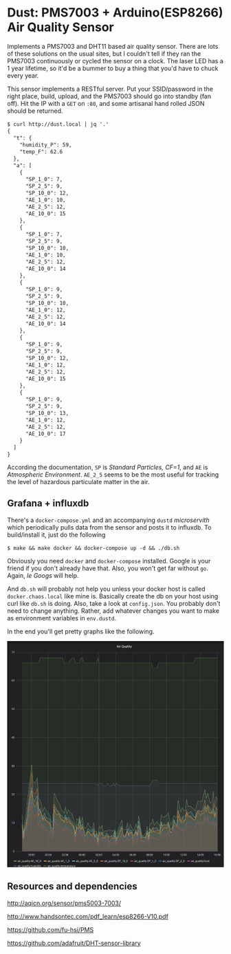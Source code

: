 # Dust:  PMS7003 + Arduino(ESP8266) Air Quality Sensor

Implements a PMS7003 and DHT11 based air quality sensor.  There are lots of
these solutions on the usual sites, but I couldn't tell if they ran the PMS7003
continuously or cycled the sensor on a clock.  The laser LED has a 1 year lifetime,
so it'd be a bummer to buy a thing that you'd have to chuck every year.

This sensor implements a RESTful server.  Put your SSID/password in the right
place, build, upload, and the PMS7003 should go into standby (fan off).  Hit
the IP with a `GET` on `:80`, and some artisanal hand rolled JSON should be
returned.

```
$ curl http://dust.local | jq '.'
{
  "t": {
    "humidity_P": 59,
    "temp_F": 62.6
  },
  "a": [
    {
      "SP_1_0": 7,
      "SP_2_5": 9,
      "SP_10_0": 12,
      "AE_1_0": 10,
      "AE_2_5": 12,
      "AE_10_0": 15
    },
    {
      "SP_1_0": 7,
      "SP_2_5": 9,
      "SP_10_0": 10,
      "AE_1_0": 10,
      "AE_2_5": 12,
      "AE_10_0": 14
    },
    {
      "SP_1_0": 9,
      "SP_2_5": 9,
      "SP_10_0": 10,
      "AE_1_0": 12,
      "AE_2_5": 12,
      "AE_10_0": 14
    },
    {
      "SP_1_0": 9,
      "SP_2_5": 9,
      "SP_10_0": 12,
      "AE_1_0": 12,
      "AE_2_5": 12,
      "AE_10_0": 15
    },
    {
      "SP_1_0": 9,
      "SP_2_5": 9,
      "SP_10_0": 13,
      "AE_1_0": 12,
      "AE_2_5": 12,
      "AE_10_0": 17
    }
  ]
}
```

According the documentation, `SP` is _Standard Particles, CF=1_, and `AE` is _Atmospheric Environment_.  `AE_2_5` seems to be the
most useful for tracking the level of hazardous particulate matter in the air.

## Grafana + influxdb

There's a `docker-compose.yml` and an accompanying `dustd` _microservith_ which periodically pulls data from the sensor and posts it to influxdb.  To build/install it, just do the following
```
$ make && make docker && docker-compose up -d && ./db.sh
```

Obviously you need `docker` and `docker-compose` installed.  Google is your friend if you don't already have that.  Also, you won't get far without `go`.  Again, _le Googs_ will help.

And `db.sh` will probably not help you unless your docker host is called `docker.chaos.local` like mine is.  Basically create the db on your host using curl like `db.sh` is doing.  Also, take a look at `config.json`.  You probably don't need to change anything.  Rather, add whatever changes you want to make as environment variables in `env.dustd`.

In the end you'll get pretty graphs like the following.

![grafana](https://github.com/fdawg4l/dust/raw/master/graph.png)

## Resources and dependencies
http://aqicn.org/sensor/pms5003-7003/

http://www.handsontec.com/pdf_learn/esp8266-V10.pdf

https://github.com/fu-hsi/PMS

https://github.com/adafruit/DHT-sensor-library


